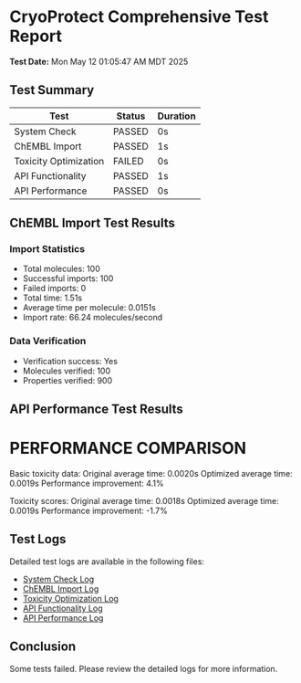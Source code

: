# CryoProtect Comprehensive Test Report

**Test Date:** Mon May 12 01:05:47 AM MDT 2025

## Test Summary

| Test | Status | Duration |
|------|--------|----------|
| System Check | PASSED | 0s |
| ChEMBL Import | PASSED | 1s |
| Toxicity Optimization | FAILED | 0s |
| API Functionality | PASSED | 1s |
| API Performance | PASSED | 0s |

## ChEMBL Import Test Results

### Import Statistics

- Total molecules: 100
- Successful imports: 100
- Failed imports: 0
- Total time: 1.51s
- Average time per molecule: 0.0151s
- Import rate: 66.24 molecules/second

### Data Verification

- Verification success: Yes
- Molecules verified: 100
- Properties verified: 900

## API Performance Test Results

PERFORMANCE COMPARISON
================================================================================
Basic toxicity data:
  Original average time: 0.0020s
  Optimized average time: 0.0019s
  Performance improvement: 4.1%

Toxicity scores:
  Original average time: 0.0018s
  Optimized average time: 0.0019s
  Performance improvement: -1.7%

## Test Logs

Detailed test logs are available in the following files:

- [System Check Log](system_check_log.txt)
- [ChEMBL Import Log](chembl_import_log.txt)
- [Toxicity Optimization Log](toxicity_optimization_log.txt)
- [API Functionality Log](api_functionality_log.txt)
- [API Performance Log](api_performance_log.txt)

## Conclusion

Some tests failed. Please review the detailed logs for more information.

